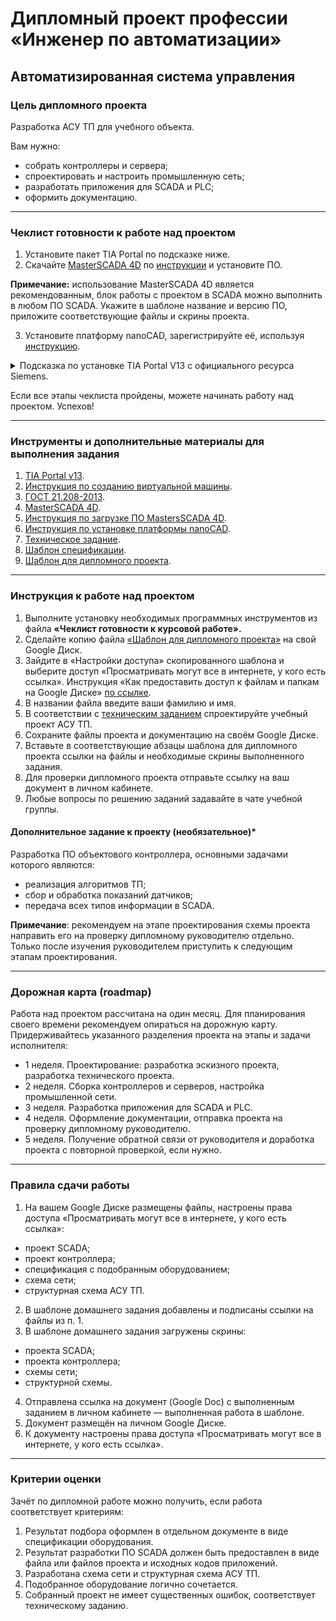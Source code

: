 # Дипломный проект профессии «Инженер по автоматизации»

## Автоматизированная система управления

### Цель дипломного проекта

Разработка АСУ ТП для учебного объекта.

Вам нужно:

- собрать контроллеры и сервера;
- спроектировать и настроить промышленную сеть;
- разработать приложения для SCADA и PLC;
- оформить документацию.

------

### Чеклист готовности к работе над проектом

1. Установите пакет TIA Portal по подсказке ниже.
2. Скачайте [MasterSCADA 4D](https://masterscada.ru/download4) по [инструкции](https://docs.google.com/document/d/13jDH8mqTwOePICQuc0o2sfBaAQhGyeZ0rGnzL_DHZ8o/edit?usp=sharing) и установите ПО.

 **Примечание:** использование MasterSCADA 4D является рекомендованным, блок работы с проектом в SCADA можно выполнить в любом ПО SCADA. Укажите в шаблоне название и версию ПО, приложите соответствующие файлы и скрины проекта.

3. Установите платформу nanoCAD, зарегистрируйте её, используя [инструкцию](https://docs.google.com/presentation/d/1E5cgmdySQHRs7mX5v0GNZqZWmRzVVc3osXE2-queDwk/edit?usp=sharing).

<details>
  <summary> Подсказка по установке TIA Portal V13 с официального ресурса Siemens.</summary>

1. Зарегистрируйтесь на [портале Siemens](https://mall.industry.siemens.com/goos/WelcomePage.aspx?regionUrl=/ru&language=ru) и получите персональный логин и пароль для входа в систему. Процесс регистрации описан в [инструкции](https://docs.google.com/presentation/d/1RPHvCE2OxBbHRMWSAV2E-HxscZvR2nRIZVHCy8hvjJE/edit?usp=sharing).
2. Загрузите с [официального ресурса Siemens](https://support.industry.siemens.com/cs/document/78793685/simatic-step-7-(tia-portal)-v13-trial-download?dti=0&lc=en-DE) и установите программное обеспечение для создания проекта PLC Siemens, входящее в состав пакета TIA Portal. 
3. Скачайте все файлы по [ссылке](https://support.industry.siemens.com/cs/document/109745155/simatic-step-7-including-plcsim-v13-sp2-trial-download?dti=0&lc=en-DE) в две отдельные папки:

  - STEP 7 Professional V13 SP2 (DVD 1, DVD 2, SHA-256 checksum).
 
  ![image](https://github.com/netology-code/phd-homeworks/blob/main/6.6/Step7_1.png)
 
  - SIMATIC STEP 7 PLCSIM V13 SP2 for STEP 7 Basic and STEP 7 Professional, включая SHA-256 checksum.
  
    ![image](https://github.com/netology-code/phd-homeworks/blob/main/6.6/Step7_2.png)

4. Запустите установочный файл SIMATIC_STEP_7_Professional_V13_SP2_Upd4.exe, пройдите стандартную процедуру установки.
5. Запустите установочный файл SIMATIC_S7_PLCSIM_V13_SP2.exe, пройдите стандартную процедуру установки.  
  
**Обратите внимание.** Устанавливается демо-версия программы. Её функционал будет ограничен через 21 день после установки. Рекомендуем установку софта на виртуальной машине. Как это сделать, описано в [инструкции](https://docs.google.com/presentation/d/1psnSlotXT7cr8ECnaZaTCDLnIyYOGUzCArLeydeRztY/edit?usp=sharing).

 ---

</details>

  

Если все этапы чеклиста пройдены, можете начинать работу над проектом. Успехов!

------

### Инструменты и дополнительные материалы для выполнения задания

1. [TIA Portal v13](https://support.industry.siemens.com/cs/document/78793685/simatic-step-7-(tia-portal)-v13-trial-download?dti=0&lc=en-DE).
2. [Инструкция по созданию виртуальной машины](https://docs.google.com/presentation/d/1psnSlotXT7cr8ECnaZaTCDLnIyYOGUzCArLeydeRztY/edit?usp=sharing).
3. [ГОСТ 21.208-2013](https://mvif.ru/uslovnyie-oboznacheniya-priborov-i-sredstv-avtomatizaczii-v-sxemax-gost-21.404-85).
4. [MasterSCADA 4D](https://masterscada.ru/download4).
4. [Инструкция по загрузке ПО MastersSCADA 4D](https://docs.google.com/document/d/13jDH8mqTwOePICQuc0o2sfBaAQhGyeZ0rGnzL_DHZ8o/edit?usp=sharing).
5. [Инструкция по установке платформы nanoCAD](https://docs.google.com/presentation/d/1E5cgmdySQHRs7mX5v0GNZqZWmRzVVc3osXE2-queDwk/edit?usp=sharing).
6. [Техническое задание](https://docs.google.com/document/d/1TBjyVoP65fEyx6a2ZjyQarB16WyLETFiQP5SEh9pq4U/edit?usp=sharing).
7. [Шаблон спецификации](https://docs.google.com/spreadsheets/d/1BdMG-EkZNaT82Bf-Lh1p2s9I25VJAvjZV7f9jB9GtuQ/edit?usp=sharing).
8. [Шаблон для дипломного проекта](https://docs.google.com/document/d/1syuRp_KMY9Vj1X58U7BP1Kn0W9HTMInL4Ahvn2P5W7Q/edit?usp=sharing).

------

### Инструкция к работе над проектом

1. Выполните установку необходимых программных инструментов из файла **«Чеклист готовности к курсовой работе».**
2. Сделайте копию файла [«Шаблон для дипломного проекта»](https://docs.google.com/document/d/1syuRp_KMY9Vj1X58U7BP1Kn0W9HTMInL4Ahvn2P5W7Q/edit?usp=sharing) на свой Google Диск.
3. Зайдите в «Настройки доступа» скопированного шаблона и выберите доступ «Просматривать могут все в интернете, у кого есть ссылка». Инструкция «Как предоставить доступ к файлам и папкам на Google Диске» [по ссылке](https://support.google.com/docs/answer/2494822?hl=ru&co=GENIE.Platform%3DDesktop).
4. В названии файла введите ваши фамилию и имя.
5. В соответствии с [техническим заданием](https://docs.google.com/document/d/1TBjyVoP65fEyx6a2ZjyQarB16WyLETFiQP5SEh9pq4U/edit?usp=sharing) спроектируйте учебный проект АСУ ТП.
6. Сохраните файлы проекта и документацию на своём Google Диске.
7. Вставьте в соответствующие абзацы шаблона для дипломного проекта ссылки на файлы и необходимые скрины выполненного задания.
8. Для проверки дипломного проекта отправьте ссылку на ваш документ в личном кабинете.
9. Любые вопросы по решению заданий задавайте в чате учебной группы.

#### **Дополнительное задание к проекту (необязательное)*** 

Разработка ПО  объектового контроллера, основными задачами которого являются:

- реализация алгоритмов ТП;
- сбор и обработка показаний датчиков;
- передача всех типов информации в SCADA.

**Примечание**: рекомендуем на этапе проектирования схемы проекта направить его на проверку дипломному руководителю отдельно. Только после изучения руководителем приступить к следующим этапам проектирования.

------

### Дорожная карта (roadmap)

Работа над проектом рассчитана на один месяц. Для планирования своего времени рекомендуем опираться на дорожную карту. Придерживайтесь указанного разделения проекта на этапы и задачи исполнителя:

- 1 неделя. Проектирование: разработка эскизного проекта, разработка технического проекта.
- 2 неделя. Сборка контроллеров и серверов, настройка промышленной сети.
- 3 неделя. Разработка приложения для SCADA и PLC.
- 4 неделя. Оформление документации, отправка проекта на проверку дипломному руководителю.
- 5 неделя. Получение обратной связи от руководителя и доработка проекта с повторной проверкой, если нужно.

------

### Правила сдачи работы

1. На вашем Google Диске размещены файлы, настроены права доступа «Просматривать могут все в интернете, у кого есть ссылка»:

 - проект SCADA;
 - проект контроллера;
 - спецификация с подобранным оборудованием;
 - схема сети;
 - структурная схема АСУ ТП.

2. В шаблоне домашнего задания добавлены и подписаны ссылки на файлы из п. 1.
3. В шаблоне домашнего задания загружены скрины:

 - проекта SCADA;
 - проекта контроллера;
 - схемы сети;
 - структурной схемы.
4. Отправлена ссылка на документ (Google Doc) с выполненным заданием в личном кабинете — выполненная работа в шаблоне.
5. Документ размещён на личном Google Диске.
6. К документу настроены права доступа «Просматривать могут все в интернете, у кого есть ссылка».

------

### Критерии оценки

Зачёт по дипломной работе можно получить, если работа соответствует критериям:

1. Результат подбора оформлен в отдельном документе в виде спецификации оборудования.
2. Результат разработки ПО SCADA должен быть предоставлен в виде файла или файлов проекта и исходных кодов приложений.
3. Разработана схема сети и структурная схема АСУ ТП.
4. Подобранное оборудование логично сочетается.
5. Собранный проект не имеет существенных ошибок, соответствует техническому заданию.


